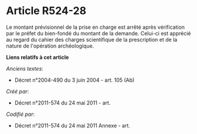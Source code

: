 # Article R524-28

Le montant prévisionnel de la prise en charge est arrêté après vérification par le préfet du bien-fondé du montant de la
demande. Celui-ci est apprécié au regard du cahier des charges scientifique de la prescription et de la nature de l'opération
archéologique.

**Liens relatifs à cet article**

_Anciens textes_:

  - Décret n°2004-490 du 3 juin 2004 - art. 105 (Ab)

_Créé par_:

  - Décret n°2011-574 du 24 mai 2011  - art.

_Codifié par_:

  - Décret n°2011-574 du 24 mai 2011 Annexe - art.
